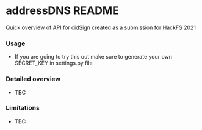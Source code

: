 # addressDNS README #

Quick overview of API for cidSign created as a submission for HackFS 2021

### Usage ###

* If you are going to try this out make sure to generate your own SECRET_KEY in settings.py file

### Detailed overview ###

* TBC

### Limitations ###

* TBC
